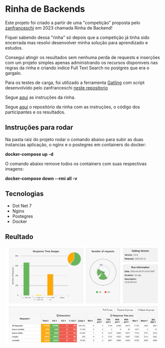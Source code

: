 # Rinha de Backends
Este projeto foi criado a partir de uma "competição" proposta pelo [zanfranceschi](https://github.com/zanfranceschi) em 2023 chamada Rinha de Backend!

Fiquei sabendo dessa "rinha" só depois que a competição já tinha sido encerrada mas resolvi desenvolver minha solução para aprendizado e estudos.

Consegui atingir os resultados sem nenhuma perda de requests e inserções com um projeto simples apenas administrando os recursos disponiveis nas regras da rinha e criando indice Full Text Search no postgres que era o gargalo. 

Para os testes de carga, foi utilizado a ferramenta [Gatling](https://gatling.io/) com script desenvolvido pelo zanfranceschi [neste repositorio](https://github.com/zanfranceschi/rinha-de-backend-2023-q3/tree/main/stress-test)

Segue [aqui](https://github.com/zanfranceschi/rinha-de-backend-2023-q3/blob/main/INSTRUCOES.md) as instruções da rinha.

Segue [aqui](https://github.com/zanfranceschi/rinha-de-backend-2023-q3) o repositório da rinha com as instruções, o código dos participantes e os resultados.

## Instruções para rodar
Na pasta raiz do projeto rodar o comando abaixo para subir as duas instancias aplicação, o nginx e o postegres em containers do docker: 

**docker-compose up -d**

O comando abaixo remove todos os containers com suas respectivas imagens: 

**docker-compose down --rmi all -v**

## Tecnologias

* Dot Net 7
* Nginx
* Postegres
* Docker

## Reultado

![This is an alt text.](/resultado.png "This is a sample image.")